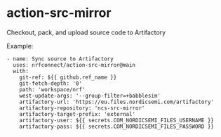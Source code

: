 # action-src-mirror
Checkout, pack, and upload source code to Artifactory


Example:

```
- name: Sync source to Artifactory
  uses: nrfconnect/action-src-mirror@main
  with:
    git-ref: ${{ github.ref_name }}
    git-fetch-depth: '0'
    path: 'workspace/nrf'
    west-update-args: '--group-filter=+babblesim'
    artifactory-url: 'https://eu.files.nordicsemi.com/artifactory'
    artifactory-repository: 'ncs-src-mirror'
    artifactory-target-prefix: 'external'
    artifactory-user: ${{ secrets.COM_NORDICSEMI_FILES_USERNAME }}
    artifactory-pass: ${{ secrets.COM_NORDICSEMI_FILES_PASSWORD }}
```